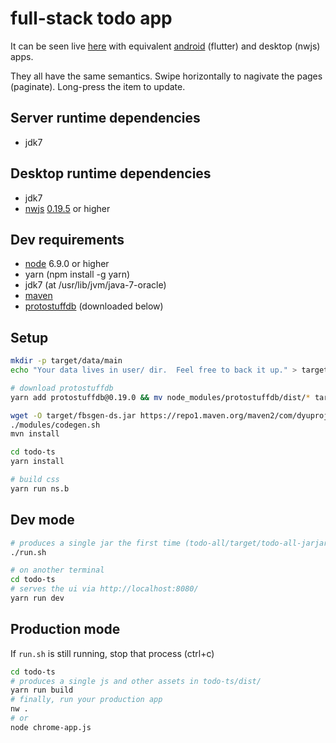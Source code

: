 # full-stack todo app

It can be seen live [here](https://apps.dyuproject.com/todo/) with equivalent [android](https://play.google.com/store/apps/details?id=com.dyuproject.todo) (flutter) and desktop (nwjs) apps.

They all have the same semantics.
Swipe horizontally to nagivate the pages (paginate).
Long-press the item to update.

## Server runtime dependencies
- jdk7

## Desktop runtime dependencies
- jdk7
- [nwjs](https://nwjs.io/) [0.19.5](https://dl.nwjs.io/v0.19.5/) or higher

## Dev requirements
- [node](https://nodejs.org/en/download/) 6.9.0 or higher
- yarn (npm install -g yarn)
- jdk7 (at /usr/lib/jvm/java-7-oracle)
- [maven](https://maven.apache.org/download.cgi)
- [protostuffdb](https://gitlab.com/dyu/protostuffdb) (downloaded below)

## Setup
```sh
mkdir -p target/data/main
echo "Your data lives in user/ dir.  Feel free to back it up." > target/data/main/README.txt

# download protostuffdb
yarn add protostuffdb@0.19.0 && mv node_modules/protostuffdb/dist/* target/ && rm -f package.json yarn.lock && rm -r node_modules

wget -O target/fbsgen-ds.jar https://repo1.maven.org/maven2/com/dyuproject/fbsgen/ds/fbsgen-ds-fatjar/1.0.16/fbsgen-ds-fatjar-1.0.16.jar
./modules/codegen.sh
mvn install

cd todo-ts
yarn install

# build css
yarn run ns.b
```

## Dev mode
```sh
# produces a single jar the first time (todo-all/target/todo-all-jarjar.jar)
./run.sh

# on another terminal
cd todo-ts
# serves the ui via http://localhost:8080/
yarn run dev
```

## Production mode
If ```run.sh``` is still running, stop that process (ctrl+c)
```sh
cd todo-ts
# produces a single js and other assets in todo-ts/dist/
yarn run build
# finally, run your production app
nw .
# or
node chrome-app.js
```

